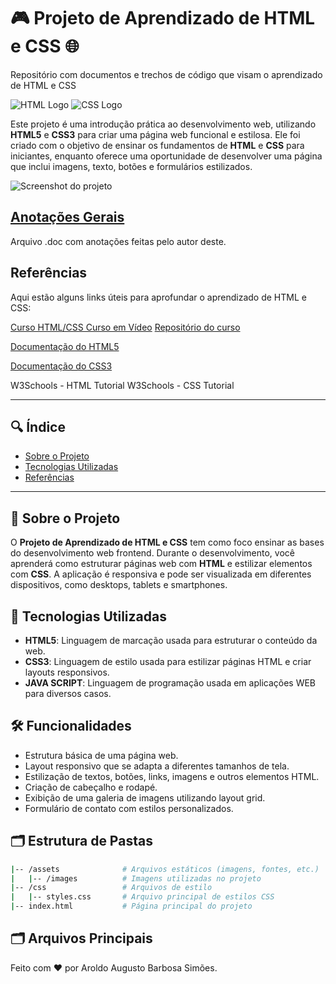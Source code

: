 # 🎮 Projeto de Aprendizado de HTML e CSS 🌐

Repositório com documentos e trechos de código que visam o aprendizado de HTML e CSS

![HTML Logo](https://img.shields.io/badge/HTML5-E34F26?style=for-the-badge&logo=html5&logoColor=white)
![CSS Logo](https://img.shields.io/badge/CSS3-1572B6?style=for-the-badge&logo=css3&logoColor=white)

Este projeto é uma introdução prática ao desenvolvimento web, utilizando **HTML5** e **CSS3** para criar uma página web funcional e estilosa. Ele foi criado com o objetivo de ensinar os fundamentos de **HTML** e **CSS** para iniciantes, enquanto oferece uma oportunidade de desenvolver uma página que inclui imagens, texto, botões e formulários estilizados.

![Screenshot do projeto](https://via.placeholder.com/800x400) <!-- Substitua pela URL real da imagem do seu projeto -->

## [Anotações Gerais](https://docs.google.com/document/d/1_Tbv48_21gW_IsY9gbyn7zZDASInfoG16bkAVgiGnVQ/edit)
Arquivo .doc com anotações feitas pelo autor deste.

## Referências
Aqui estão alguns links úteis para aprofundar o aprendizado de HTML e CSS:

[Curso HTML/CSS Curso em Vídeo](https://www.youtube.com/playlist?list=PLHz_AreHm4dkZ9-atkcmcBaMZdmLHft8n)
[Repositório do curso](https://github.com/gustavoguanabara/html-css/tree/master/aulas-pdf)

[Documentação do HTML5](https://developer.mozilla.org/pt-BR/docs/Web/HTML)

[Documentação do CSS3](https://developer.mozilla.org/pt-BR/docs/Web/CSS)

W3Schools - HTML Tutorial
W3Schools - CSS Tutorial

---

## 🔍 Índice

- [Sobre o Projeto](#sobre-o-projeto)
- [Tecnologias Utilizadas](#tecnologias-utilizadas)
- [Referências](#referências)

---

## 📖 Sobre o Projeto

O **Projeto de Aprendizado de HTML e CSS** tem como foco ensinar as bases do desenvolvimento web frontend. Durante o desenvolvimento, você aprenderá como estruturar páginas web com **HTML** e estilizar elementos com **CSS**. A aplicação é responsiva e pode ser visualizada em diferentes dispositivos, como desktops, tablets e smartphones.

## 🚀 Tecnologias Utilizadas

- **HTML5**: Linguagem de marcação usada para estruturar o conteúdo da web.
- **CSS3**: Linguagem de estilo usada para estilizar páginas HTML e criar layouts responsivos.
- **JAVA SCRIPT**: Linguagem de programação usada em aplicações WEB para diversos casos.

## 🛠 Funcionalidades

- Estrutura básica de uma página web.
- Layout responsivo que se adapta a diferentes tamanhos de tela.
- Estilização de textos, botões, links, imagens e outros elementos HTML.
- Criação de cabeçalho e rodapé.
- Exibição de uma galeria de imagens utilizando layout grid.
- Formulário de contato com estilos personalizados.

## 🗂 Estrutura de Pastas

```bash
|-- /assets              # Arquivos estáticos (imagens, fontes, etc.)
|   |-- /images          # Imagens utilizadas no projeto
|-- /css                 # Arquivos de estilo
|   |-- styles.css       # Arquivo principal de estilos CSS
|-- index.html           # Página principal do projeto
```

## 🗂 Arquivos Principais

Feito com ❤️ por Aroldo Augusto Barbosa Simões.